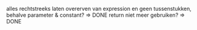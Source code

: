 alles rechtstreeks laten overerven van expression en geen tussenstukken, behalve parameter & constant? => DONE
return niet meer gebruiken? => DONE
